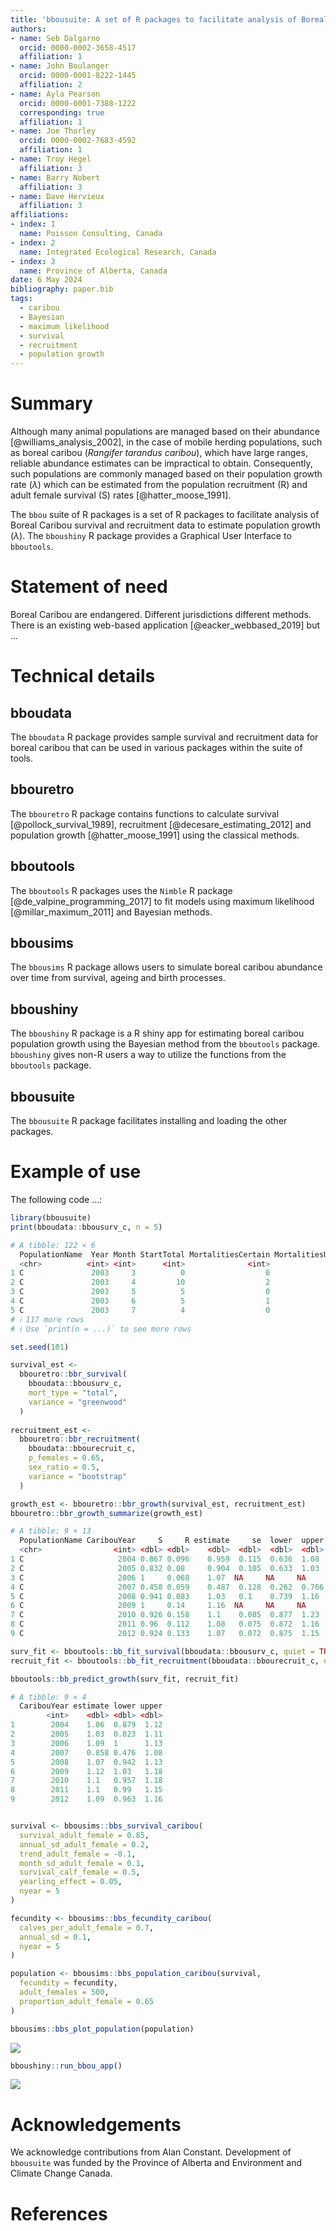 ```yaml
---
title: 'bbousuite: A set of R packages to facilitate analysis of Boreal Caribou survival and recruitment data'
authors:
- name: Seb Dalgarno
  orcid: 0000-0002-3658-4517
  affiliation: 1
- name: John Boulanger
  orcid: 0000-0001-8222-1445
  affiliation: 2
- name: Ayla Pearson
  orcid: 0000-0001-7388-1222
  corresponding: true
  affiliation: 1
- name: Joe Thorley
  orcid: 0000-0002-7683-4592
  affiliation: 1
- name: Troy Hegel  
  affiliation: 3
- name: Barry Nobert
  affiliation: 3
- name: Dave Hervieux
  affiliation: 3
affiliations:
- index: 1
  name: Poisson Consulting, Canada
- index: 2
  name: Integrated Ecological Research, Canada
- index: 3
  name: Province of Alberta, Canada
date: 6 May 2024
bibliography: paper.bib
tags:
  - caribou
  - Bayesian
  - maximum likelihood
  - survival
  - recruitment
  - population growth
---
```


# Summary

Although many animal populations are managed based on their abundance [@williams_analysis_2002], in the case of mobile herding populations, such as boreal caribou (*Rangifer tarandus caribou*), which have large ranges, reliable abundance estimates can be impractical to obtain. 
Consequently, such populations are commonly managed based on their population growth rate ($\lambda$) which can be estimated from the population recruitment (R) and adult female survival (S) rates [@hatter_moose_1991]. 

The `bbou` suite of R packages is a set of R packages to facilitate analysis of Boreal Caribou survival and recruitment data to estimate population growth ($\lambda$).
The `bboushiny` R package provides a Graphical User Interface to `bboutools`.

# Statement of need

Boreal Caribou are endangered.
Different jurisdictions different methods.
There is an existing web-based application [@eacker_webbased_2019] but ...

# Technical details

## bboudata

The `bboudata` R package provides sample survival and recruitment data for boreal caribou that can be used in various packages within the suite of tools.

## bbouretro

The `bbouretro` R package contains functions to calculate survival [@pollock_survival_1989], recruitment [@decesare_estimating_2012] and population growth [@hatter_moose_1991] using the classical methods.

## bboutools

The `bboutools` R packages uses the `Nimble` R package [@de_valpine_programming_2017] to fit models using maximum likelihood [@millar_maximum_2011] and Bayesian methods.

## bbousims

The `bbousims` R package allows users to simulate boreal caribou abundance over time from survival, ageing and birth processes. 

## bboushiny

The `bboushiny` R package is a R shiny app for estimating boreal caribou population growth using the Bayesian method from the `bboutools` package. 
`bboushiny` gives non-R users a way to utilize the functions from the `bboutools` package. 

## bbousuite

The `bbousuite` R package facilitates installing and loading the other packages.

# Example of use

The following code ...:

```r
library(bbousuite)
print(bboudata::bbousurv_c, n = 5)
```

```r
# A tibble: 122 × 6
  PopulationName  Year Month StartTotal MortalitiesCertain MortalitiesUncertain
  <chr>          <int> <int>      <int>              <int>                <int>
1 C               2003     3          0                  0                    0
2 C               2003     4         10                  2                    0
3 C               2003     5          5                  0                    0
4 C               2003     6          5                  1                    0
5 C               2003     7          4                  0                    0
# ℹ 117 more rows
# ℹ Use `print(n = ...)` to see more rows
```

``` r
set.seed(101)

survival_est <-
  bbouretro::bbr_survival(
    bboudata::bbousurv_c,
    mort_type = "total",
    variance = "greenwood"
  )
  
recruitment_est <-
  bbouretro::bbr_recruitment(
    bboudata::bbourecruit_c,
    p_females = 0.65,
    sex_ratio = 0.5,
    variance = "bootstrap"
  )

growth_est <- bbouretro::bbr_growth(survival_est, recruitment_est)
bbouretro::bbr_growth_summarize(growth_est)
```

``` r
# A tibble: 9 × 13
  PopulationName CaribouYear     S     R estimate     se  lower  upper prop_lgt1 mean_sim_survival mean_sim_recruitment mean_sim_growth median_sim_growth
  <chr>                <int> <dbl> <dbl>    <dbl>  <dbl>  <dbl>  <dbl>     <dbl>             <dbl>                <dbl>           <dbl>             <dbl>
1 C                     2004 0.867 0.096    0.959  0.115  0.636  1.08      0.323             0.84                 0.097           0.931             0.956
2 C                     2005 0.832 0.08     0.904  0.105  0.633  1.03      0.093             0.815                0.083           0.889             0.908
3 C                     2006 1     0.068    1.07  NA     NA     NA        NA               NaN                    0.071         NaN                NA    
4 C                     2007 0.458 0.059    0.487  0.128  0.262  0.766     0                 0.457                0.076           0.497             0.491
5 C                     2008 0.941 0.083    1.03   0.1    0.739  1.16      0.615             0.914                0.089           1.01              1.02 
6 C                     2009 1     0.14     1.16  NA     NA     NA        NA               NaN                    0.142         NaN                NA    
7 C                     2010 0.926 0.158    1.1    0.085  0.877  1.23      0.854             0.908                0.161           1.08              1.10 
8 C                     2011 0.96  0.112    1.08   0.075  0.872  1.16      0.861             0.942                0.114           1.06              1.08 
9 C                     2012 0.924 0.133    1.07   0.072  0.875  1.15      0.808             0.91                 0.134           1.05              1.07 
```

``` r
surv_fit <- bboutools::bb_fit_survival(bboudata::bbousurv_c, quiet = TRUE)
recruit_fit <- bboutools::bb_fit_recruitment(bboudata::bbourecruit_c, quiet = TRUE)

bboutools::bb_predict_growth(surv_fit, recruit_fit)
```

``` r
# A tibble: 9 × 4
  CaribouYear estimate lower upper
        <int>    <dbl> <dbl> <dbl>
1        2004    1.06  0.879  1.12
2        2005    1.03  0.823  1.11
3        2006    1.09  1      1.13
4        2007    0.858 0.476  1.08
5        2008    1.07  0.942  1.13
6        2009    1.12  1.03   1.18
7        2010    1.1   0.957  1.18
8        2011    1.1   0.99   1.15
9        2012    1.09  0.963  1.16
```

``` r

survival <- bbousims::bbs_survival_caribou(
  survival_adult_female = 0.85,
  annual_sd_adult_female = 0.2,
  trend_adult_female = -0.1,
  month_sd_adult_female = 0.1,
  survival_calf_female = 0.5,
  yearling_effect = 0.05,
  nyear = 5
)

fecundity <- bbousims::bbs_fecundity_caribou(
  calves_per_adult_female = 0.7,
  annual_sd = 0.1,
  nyear = 5
)

population <- bbousims::bbs_population_caribou(survival,
  fecundity = fecundity,
  adult_females = 500,
  proportion_adult_female = 0.65
)

bbousims::bbs_plot_population(population)

```

![](figures/bbousims-population.png)

``` r
bboushiny::run_bbou_app()
```

![](figures/bboushiny-survival.png)

# Acknowledgements

We acknowledge contributions from Alan Constant.
Development of `bbousuite` was funded by the Province of Alberta and Environment and Climate Change Canada.

# References
